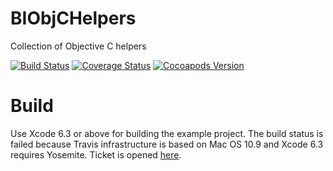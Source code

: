 BIObjCHelpers
=============

Collection of Objective C helpers

[![Build Status](https://travis-ci.org/grigaci/BIObjCHelpers.svg?branch=master)](https://travis-ci.org/grigaci/BIObjCHelpers) [![Coverage Status](https://coveralls.io/repos/grigaci/BIObjCHelpers/badge.png?branch=master)](https://coveralls.io/r/grigaci/BIObjCHelpers?branch=master) [![Cocoapods Version](https://cocoapod-badges.herokuapp.com/v/BIObjCHelpers/badge.png)](http://cocoapods.org/?q=BIObjCHelpers)

# Build
Use Xcode 6.3 or above for building the example project. The build status is failed because Travis infrastructure is based on Mac OS 10.9 and Xcode 6.3 requires Yosemite. Ticket is opened [here](https://github.com/travis-ci/travis-ci/issues/3216).
